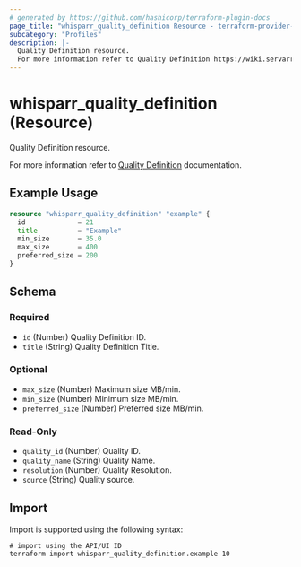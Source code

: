```yaml
---
# generated by https://github.com/hashicorp/terraform-plugin-docs
page_title: "whisparr_quality_definition Resource - terraform-provider-whisparr"
subcategory: "Profiles"
description: |-
  Quality Definition resource.
  For more information refer to Quality Definition https://wiki.servarr.com/whisparr/settings#quality-1 documentation.
---
```


# whisparr_quality_definition (Resource)

<!-- subcategory:Profiles -->Quality Definition resource.
For more information refer to [Quality Definition](https://wiki.servarr.com/whisparr/settings#quality-1) documentation.

## Example Usage

```terraform
resource "whisparr_quality_definition" "example" {
  id             = 21
  title          = "Example"
  min_size       = 35.0
  max_size       = 400
  preferred_size = 200
}
```

<!-- schema generated by tfplugindocs -->
## Schema

### Required

- `id` (Number) Quality Definition ID.
- `title` (String) Quality Definition Title.

### Optional

- `max_size` (Number) Maximum size MB/min.
- `min_size` (Number) Minimum size MB/min.
- `preferred_size` (Number) Preferred size MB/min.

### Read-Only

- `quality_id` (Number) Quality ID.
- `quality_name` (String) Quality Name.
- `resolution` (Number) Quality Resolution.
- `source` (String) Quality source.

## Import

Import is supported using the following syntax:

```shell
# import using the API/UI ID
terraform import whisparr_quality_definition.example 10
```

